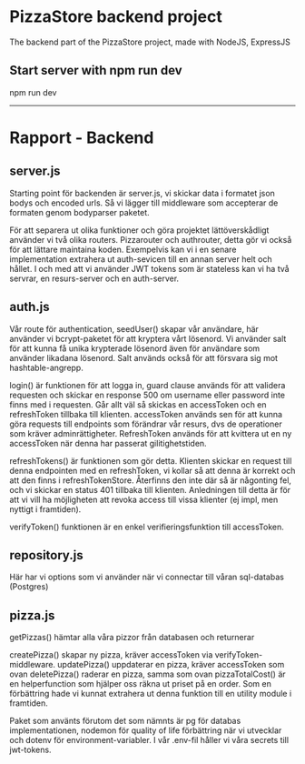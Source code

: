 # PizzaStore backend project

The backend part of the PizzaStore project, made with NodeJS, ExpressJS

## Start server with npm run dev

npm run dev

---

# Rapport - Backend

## server.js

Starting point för backenden är server.js, vi skickar data i formatet json bodys och encoded urls. Så vi lägger till middleware som accepterar de formaten genom bodyparser paketet.

För att separera ut olika funktioner och göra projektet lättöverskådligt använder vi två olika routers. Pizzarouter och authrouter, detta gör vi också för att lättare maintaina koden. Exempelvis kan vi i en senare implementation extrahera ut auth-sevicen till en annan server helt och hållet. I och med att vi använder JWT tokens som är stateless kan vi ha två servrar, en resurs-server och en auth-server.

## auth.js

Vår route för authentication, seedUser() skapar vår användare, här använder vi bcrypt-paketet för att kryptera vårt lösenord. Vi använder salt för att kunna få unika krypterade lösenord även för användare som använder likadana lösenord. Salt används också för att försvara sig mot hashtable-angrepp.

login() är funktionen för att logga in, guard clause används för att validera requesten och skickar en response 500 om username eller password inte finns med i requesten. Går allt väl så skickas en accessToken och en refreshToken tillbaka till klienten. accessToken används sen för att kunna göra requests till endpoints som förändrar vår resurs, dvs de operationer som kräver adminrättigheter. RefreshToken används för att kvittera ut en ny accessToken när denna har passerat gilitighetstiden.

refreshTokens() är funktionen som gör detta. Klienten skickar en request till denna endpointen med en refreshToken, vi kollar så att denna är korrekt och att den finns i refreshTokenStore. Återfinns den inte där så är någonting fel, och vi skickar en status 401 tillbaka till klienten. Anledningen till detta är för att vi vill ha möjligheten att revoka access till vissa klienter (ej impl, men nyttigt i framtiden).

verifyToken() funktionen är en enkel verifieringsfunktion till accessToken.

## repository.js

Här har vi options som vi använder när vi connectar till våran sql-databas (Postgres)

## pizza.js

getPizzas() hämtar alla våra pizzor från databasen och returnerar

createPizza() skapar ny pizza, kräver accessToken via verifyToken-middleware.
updatePizza() uppdaterar en pizza, kräver accessToken som ovan
deletePizza() raderar en pizza, samma som ovan
pizzaTotalCost() är en helperfunction som hjälper oss räkna ut priset på en order. Som en förbättring hade vi kunnat extrahera ut denna funktion till en utility module i framtiden.

Paket som använts förutom det som nämnts är pg för databas implementationen, nodemon för quality of life förbättring när vi utvecklar och dotenv för environment-variabler. I vår .env-fil håller vi våra secrets till jwt-tokens.
